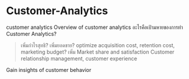 # Customer-Analytics
customer analytics 
Overview of customer analytics
อะไรคือเป้ามหายของการทำ Customer Analytics?
> เพิ่มกำไรสุทธิ?
> เพิ่มยอดขาย?
> optimize acquisition cost, retention cost, marketing budget?
> เพิ่ม Market share and satisfaction
> Customer relationship management, customer experience

Gain insights of customer behavior 
